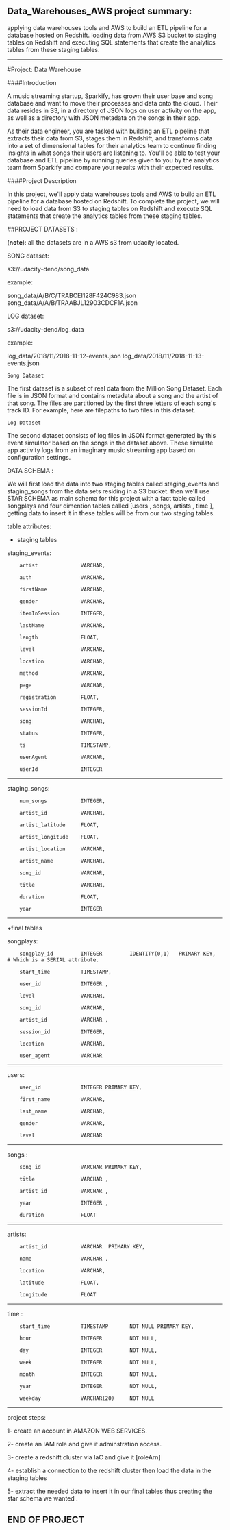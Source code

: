 ## Data_Warehouses_AWS project summary:

applying data warehouses tools and AWS to build an ETL pipeline for a database hosted on Redshift. loading data from AWS S3 bucket to staging tables on Redshift and executing SQL statements that create the analytics tables from these staging tables.

----

#Project: Data Warehouse

####Introduction

A music streaming startup, Sparkify, has grown their user base and song database and want to move their processes and data onto the cloud. Their data resides in S3, in a directory of JSON logs on user activity on the app, as well as a directory with JSON metadata on the songs in their app.


As their data engineer, you are tasked with building an ETL pipeline that extracts their data from S3, stages them in Redshift, and transforms data into a set of dimensional tables for their analytics team to continue finding insights in what songs their users are listening to. You'll be able to test your database and ETL pipeline by running queries given to you by the analytics team from Sparkify and compare your results with their expected results.


####Project Description

In this project, we'll apply data warehouses tools and AWS to build an ETL pipeline for a database hosted on Redshift. To complete the project, we will need to load data from S3 to staging tables on Redshift and execute SQL statements that create the analytics tables from these staging tables.


##PROJECT DATASETS :

(**note**): all the datasets are in a AWS s3 from udacity located.

SONG dataset:

s3://udacity-dend/song_data

example:

song_data/A/B/C/TRABCEI128F424C983.json
song_data/A/A/B/TRAABJL12903CDCF1A.json

LOG dataset:

s3://udacity-dend/log_data

example:

log_data/2018/11/2018-11-12-events.json
log_data/2018/11/2018-11-13-events.json

    Song Dataset
    
The first dataset is a subset of real data from the Million Song Dataset. Each file is in JSON format and contains metadata about a song and the artist of that song. The files are partitioned by the first three letters of each song's track ID. For example, here are filepaths to two files in this dataset.

    Log Dataset
    
The second dataset consists of log files in JSON format generated by this event simulator based on the songs in the dataset above. These simulate app activity logs from an imaginary music streaming app based on configuration settings.


DATA SCHEMA : 

We will first load the data into two staging tables called staging_events and staging_songs from the data sets residing in a S3  bucket.
then we'll use STAR SCHEMA as main schema for this project with a fact table called songplays and four dimention tables called [users , songs, artists , time ], getting data to insert it in these tables will be from our two staging tables. 

table attributes:

+ staging tables 

staging_events:

        artist              VARCHAR,
        
        auth                VARCHAR,
        
        firstName           VARCHAR,
        
        gender              VARCHAR,
        
        itemInSession       INTEGER,
        
        lastName            VARCHAR,
        
        length              FLOAT,
        
        level               VARCHAR,
        
        location            VARCHAR,
        
        method              VARCHAR,
        
        page                VARCHAR,
        
        registration        FLOAT,
        
        sessionId           INTEGER,
        
        song                VARCHAR,
        
        status              INTEGER,
        
        ts                  TIMESTAMP,
        
        userAgent           VARCHAR,
        
        userId              INTEGER 
        


---------------------------------------------------
staging_songs:

        num_songs           INTEGER,
        
        artist_id           VARCHAR,
        
        artist_latitude     FLOAT,
        
        artist_longitude    FLOAT,
        
        artist_location     VARCHAR,
        
        artist_name         VARCHAR,
        
        song_id             VARCHAR,
        
        title               VARCHAR,
        
        duration            FLOAT,
        
        year                INTEGER
        
        
        
 --------------------------------------------------
 
 +final tables
 
 
 songplays:
 
        songplay_id         INTEGER         IDENTITY(0,1)   PRIMARY KEY,    # Which is a SERIAL attribute.
        
        start_time          TIMESTAMP,
        
        user_id             INTEGER ,
        
        level               VARCHAR,
        
        song_id             VARCHAR,
        
        artist_id           VARCHAR ,
        
        session_id          INTEGER,
        
        location            VARCHAR,
        
        user_agent          VARCHAR
 
 --------------------------------------------------
 
 
 users:
 
        user_id             INTEGER PRIMARY KEY,
        
        first_name          VARCHAR,
        
        last_name           VARCHAR,
        
        gender              VARCHAR,
        
        level               VARCHAR
    
_______________________________________________
    
    
songs :

        song_id             VARCHAR PRIMARY KEY,
        
        title               VARCHAR ,
        
        artist_id           VARCHAR ,
        
        year                INTEGER ,
        
        duration            FLOAT

------------------------------------------------

artists:

        artist_id           VARCHAR  PRIMARY KEY,
        
        name                VARCHAR ,
        
        location            VARCHAR,
        
        latitude            FLOAT,
        
        longitude           FLOAT
        



------------------------------------------------


time :

        start_time          TIMESTAMP       NOT NULL PRIMARY KEY,
        
        hour                INTEGER         NOT NULL,
        
        day                 INTEGER         NOT NULL,
        
        week                INTEGER         NOT NULL,
        
        month               INTEGER         NOT NULL,
        
        year                INTEGER         NOT NULL,
        
        weekday             VARCHAR(20)     NOT NULL
 
 
 -------------------------------------------------
 
 
 project steps: 
 
 1- create an account in AMAZON WEB SERVICES.
 
 2- create an IAM role and give it adminstration access. 
 
 3- create a redshift cluster via IaC  and give it [roleArn] 
 
 4- establish a connection to the redshift cluster then load the data in the staging tables
 
 5- extract the needed data to insert it in our final tables thus creating the star schema we wanted .
 
 
 
 
 
 ## END OF PROJECT ## 
 
 
 
 
 
 
 
